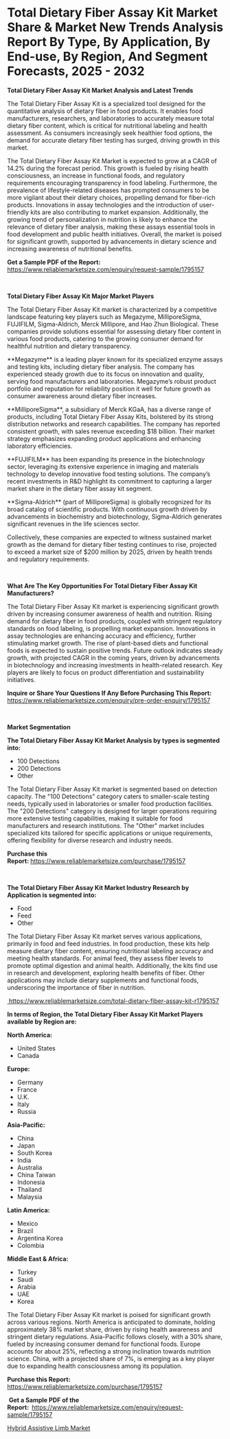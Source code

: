 <p><h1>Total Dietary Fiber Assay Kit Market Share & Market New Trends Analysis Report By Type, By Application, By End-use, By Region, And Segment Forecasts, 2025 - 2032</h1></p><p><strong>Total Dietary Fiber Assay Kit Market Analysis and Latest Trends</strong></p>
<p><p>The Total Dietary Fiber Assay Kit is a specialized tool designed for the quantitative analysis of dietary fiber in food products. It enables food manufacturers, researchers, and laboratories to accurately measure total dietary fiber content, which is critical for nutritional labeling and health assessment. As consumers increasingly seek healthier food options, the demand for accurate dietary fiber testing has surged, driving growth in this market.</p><p>The Total Dietary Fiber Assay Kit Market is expected to grow at a CAGR of 14.2% during the forecast period. This growth is fueled by rising health consciousness, an increase in functional foods, and regulatory requirements encouraging transparency in food labeling. Furthermore, the prevalence of lifestyle-related diseases has prompted consumers to be more vigilant about their dietary choices, propelling demand for fiber-rich products. Innovations in assay technologies and the introduction of user-friendly kits are also contributing to market expansion. Additionally, the growing trend of personalization in nutrition is likely to enhance the relevance of dietary fiber analysis, making these assays essential tools in food development and public health initiatives. Overall, the market is poised for significant growth, supported by advancements in dietary science and increasing awareness of nutritional benefits.</p></p>
<p><strong>Get a Sample PDF of the Report:&nbsp;</strong> <a href="https://www.reliablemarketsize.com/enquiry/request-sample/1795157?utm_campaign=2759&utm_medium=2&utm_source=Github&utm_content=ia&utm_term=03032025&utm_id=total-dietary-fiber-assay-kit">https://www.reliablemarketsize.com/enquiry/request-sample/1795157</a></p>
<p>&nbsp;</p>
<p><strong>Total Dietary Fiber Assay Kit Major Market Players</strong></p>
<p><p>The Total Dietary Fiber Assay Kit market is characterized by a competitive landscape featuring key players such as Megazyme, MilliporeSigma, FUJIFILM, Sigma-Aldrich, Merck Millipore, and Hao Zhun Biological. These companies provide solutions essential for assessing dietary fiber content in various food products, catering to the growing consumer demand for healthful nutrition and dietary transparency.</p><p>**Megazyme** is a leading player known for its specialized enzyme assays and testing kits, including dietary fiber analysis. The company has experienced steady growth due to its focus on innovation and quality, serving food manufacturers and laboratories. Megazyme’s robust product portfolio and reputation for reliability position it well for future growth as consumer awareness around dietary fiber increases.</p><p>**MilliporeSigma**, a subsidiary of Merck KGaA, has a diverse range of products, including Total Dietary Fiber Assay Kits, bolstered by its strong distribution networks and research capabilities. The company has reported consistent growth, with sales revenue exceeding $18 billion. Their market strategy emphasizes expanding product applications and enhancing laboratory efficiencies.</p><p>**FUJIFILM** has been expanding its presence in the biotechnology sector, leveraging its extensive experience in imaging and materials technology to develop innovative food testing solutions. The company’s recent investments in R&D highlight its commitment to capturing a larger market share in the dietary fiber assay kit segment.</p><p>**Sigma-Aldrich** (part of MilliporeSigma) is globally recognized for its broad catalog of scientific products. With continuous growth driven by advancements in biochemistry and biotechnology, Sigma-Aldrich generates significant revenues in the life sciences sector.</p><p>Collectively, these companies are expected to witness sustained market growth as the demand for dietary fiber testing continues to rise, projected to exceed a market size of $200 million by 2025, driven by health trends and regulatory requirements.</p></p>
<p>&nbsp;</p>
<p><strong>What Are The Key Opportunities For Total Dietary Fiber Assay Kit Manufacturers?</strong></p>
<p><p>The Total Dietary Fiber Assay Kit market is experiencing significant growth driven by increasing consumer awareness of health and nutrition. Rising demand for dietary fiber in food products, coupled with stringent regulatory standards on food labeling, is propelling market expansion. Innovations in assay technologies are enhancing accuracy and efficiency, further stimulating market growth. The rise of plant-based diets and functional foods is expected to sustain positive trends. Future outlook indicates steady growth, with projected CAGR in the coming years, driven by advancements in biotechnology and increasing investments in health-related research. Key players are likely to focus on product differentiation and sustainability initiatives.</p></p>
<p><strong>Inquire or Share Your Questions If Any Before Purchasing This Report:</strong> <a href="https://www.reliablemarketsize.com/enquiry/pre-order-enquiry/1795157?utm_campaign=2759&utm_medium=2&utm_source=Github&utm_content=ia&utm_term=03032025&utm_id=total-dietary-fiber-assay-kit">https://www.reliablemarketsize.com/enquiry/pre-order-enquiry/1795157</a></p>
<p>&nbsp;</p>
<p><strong>Market Segmentation</strong></p>
<p><strong>The Total Dietary Fiber Assay Kit Market Analysis by types is segmented into:</strong></p>
<p><ul><li>100 Detections</li><li>200 Detections</li><li>Other</li></ul></p>
<p><p>The Total Dietary Fiber Assay Kit market is segmented based on detection capacity. The "100 Detections" category caters to smaller-scale testing needs, typically used in laboratories or smaller food production facilities. The "200 Detections" category is designed for larger operations requiring more extensive testing capabilities, making it suitable for food manufacturers and research institutions. The "Other" market includes specialized kits tailored for specific applications or unique requirements, offering flexibility for diverse research and industry needs.</p></p>
<p><strong>Purchase this Report:&nbsp;</strong><a href="https://www.reliablemarketsize.com/purchase/1795157?utm_campaign=2759&utm_medium=2&utm_source=Github&utm_content=ia&utm_term=03032025&utm_id=total-dietary-fiber-assay-kit">https://www.reliablemarketsize.com/purchase/1795157</a></p>
<p>&nbsp;</p>
<p><strong>The Total Dietary Fiber Assay Kit Market Industry Research by Application is segmented into:</strong></p>
<p><ul><li>Food</li><li>Feed</li><li>Other</li></ul></p>
<p><p>The Total Dietary Fiber Assay Kit market serves various applications, primarily in food and feed industries. In food production, these kits help measure dietary fiber content, ensuring nutritional labeling accuracy and meeting health standards. For animal feed, they assess fiber levels to promote optimal digestion and animal health. Additionally, the kits find use in research and development, exploring health benefits of fiber. Other applications may include dietary supplements and functional foods, underscoring the importance of fiber in nutrition.</p></p>
<p><a href="https://www.reliablemarketsize.com/total-dietary-fiber-assay-kit-r1795157?utm_campaign=2759&utm_medium=2&utm_source=Github&utm_content=ia&utm_term=03032025&utm_id=total-dietary-fiber-assay-kit">&nbsp;https://www.reliablemarketsize.com/total-dietary-fiber-assay-kit-r1795157</a></p>
<p><strong>In terms of Region, the Total Dietary Fiber Assay Kit Market Players available by Region are:</strong></p>
<p>
    <p> <strong> North America: </strong>
        <ul>
            <li>United States</li>
            <li>Canada</li>
        </ul>
        </p> 
    <p> <strong> Europe: </strong>
        <ul>
            <li>Germany</li>
            <li>France</li>
            <li>U.K.</li>
            <li>Italy</li>
            <li>Russia</li>
        </ul>
        </p> 
    <p> <strong> Asia-Pacific: </strong>
        <ul>
            <li>China</li>
            <li>Japan</li>
            <li>South Korea</li>
            <li>India</li>
            <li>Australia</li>
            <li>China Taiwan</li>
            <li>Indonesia</li>
            <li>Thailand</li>
            <li>Malaysia</li>
        </ul>
        </p> 
    <p> <strong> Latin America: </strong>
        <ul>
            <li>Mexico</li>
            <li>Brazil</li>
            <li>Argentina Korea</li>
            <li>Colombia</li>
        </ul>
        </p> 
    <p> <strong> Middle East & Africa: </strong>
        <ul>
            <li>Turkey</li>
            <li>Saudi</li>
            <li>Arabia</li>
            <li>UAE</li>
            <li>Korea</li>
        </ul>
    </p>
    </p>
<p><p>The Total Dietary Fiber Assay Kit market is poised for significant growth across various regions. North America is anticipated to dominate, holding approximately 38% market share, driven by rising health awareness and stringent dietary regulations. Asia-Pacific follows closely, with a 30% share, fueled by increasing consumer demand for functional foods. Europe accounts for about 25%, reflecting a strong inclination towards nutrition science. China, with a projected share of 7%, is emerging as a key player due to expanding health consciousness among its population.</p></p>
<p><strong>Purchase this Report: </strong><a href="https://www.reliablemarketsize.com/purchase/1795157?utm_campaign=2759&utm_medium=2&utm_source=Github&utm_content=ia&utm_term=03032025&utm_id=total-dietary-fiber-assay-kit">https://www.reliablemarketsize.com/purchase/1795157</a></p>
<p>&nbsp;<strong>Get a Sample PDF of the Report:&nbsp;&nbsp;</strong><a href="https://www.reliablemarketsize.com/enquiry/request-sample/1795157?utm_campaign=2759&utm_medium=2&utm_source=Github&utm_content=ia&utm_term=03032025&utm_id=total-dietary-fiber-assay-kit">https://www.reliablemarketsize.com/enquiry/request-sample/1795157</a></p>
<p><strong></strong></p>
<p><p><a href="https://github.com/cheryjhonson/Market-Research-Report-List-1/blob/main/hybrid-assistive-limb-market.md?utm_campaign=2759&utm_medium=2&utm_source=Github&utm_content=ia&utm_term=03032025&utm_id=total-dietary-fiber-assay-kit">Hybrid Assistive Limb Market</a></p></p>